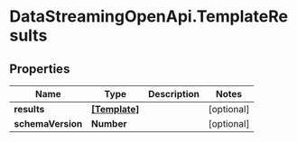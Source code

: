 # DataStreamingOpenApi.TemplateResults

## Properties

Name | Type | Description | Notes
------------ | ------------- | ------------- | -------------
**results** | [**[Template]**](Template.md) |  | [optional] 
**schemaVersion** | **Number** |  | [optional] 


